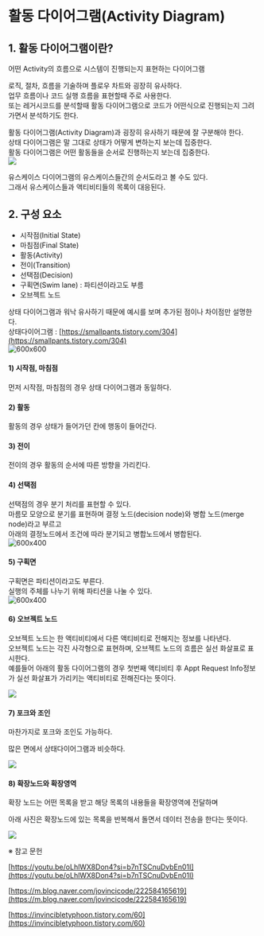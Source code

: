 # 활동 다이어그램(Activity Diagram)

## 1. 활동 다이어그램이란?

어떤 Activity의 흐름으로 시스템이 진행되는지 표현하는 다이어그램  

로직, 절차, 흐름을 기술하며 플로우 차트와 굉장히 유사하다.  
업무 흐름이나 코드 실행 흐름을 표현할때 주로 사용한다.  
또는 레거시코드를 분석할때 활동 다이어그램으로 코드가 어떤식으로 진행되는지 그려가면서 분석하기도 한다.  

활동 다이어그램(Activity Diagram)과 굉장히 유사하기 때문에 잘 구분해야 한다.  
상태 다이어그램은 말 그대로 상태가 어떻게 변하는지 보는데 집중한다.  
활동 다이어그램은 어떤 활동들을 순서로 진행하는지 보는데 집중한다.  
![](https://blog.kakaocdn.net/dn/bQdlOy/btsIzKML1Qo/wowzsooNpLLYIzDyanpeSK/img.png)

유스케이스 다이어그램의 유스케이스들간의 순서도라고 볼 수도 있다.  
그래서 유스케이스들과 액티비티들의 목록이 대응된다.  


## 2. 구성 요소

- 시작점(Initial State)
- 마침점(Final State)
- 활동(Activity)
- 전이(Transition)
- 선택점(Decision)
- 구획면(Swim lane) : 파티션이라고도 부름
- 오브젝트 노드

상태 다이어그램과 워낙 유사하기 때문에 예시를 보며 추가된 점이나 차이점만 설명한다.  
상태다이어그램 : [https://smallpants.tistory.com/304](https://smallpants.tistory.com/304)  
![600x600](https://blog.kakaocdn.net/dn/c0Zp1Q/btsIwRHj3vi/ZyZzrFqTMXo890Uwkyj4dk/img.png)

#### 1) 시작점, 마침점
먼저 시작점, 마침점의 경우 상태 다이어그램과 동일하다.  

#### 2) 활동
활동의 경우 상태가 들어가던 칸에 행동이 들어간다.  

#### 3) 전이
전이의 경우 활동의 순서에 따른 방향을 가리킨다.  

#### 4) 선택점
선택점의 경우 분기 처리를 표현할 수 있다.  
마름모 모양으로 분기를 표현하며 결정 노드(decision node)와 병합 노드(merge node)라고 부르고  
아래의 결정노드에서 조건에 따라 분기되고 병합노드에서 병합된다.  
![600x400](https://blog.kakaocdn.net/dn/H2pZp/btsIyZ4YeLp/yuTcxXD9s3oFa7O1A38L6K/img.png)

#### 5) 구획면
구획면은 파티션이라고도 부른다.  
실행의 주체를 나누기 위해 파티션을 나눌 수 있다.  
![600x400](https://blog.kakaocdn.net/dn/CUQtn/btsIzWzEpc2/RMdY96KYrmUoBcPxHelw90/img.png)

#### 6) 오브젝트 노드
오브젝트 노드는 한 액티비티에서 다른 액티비티로 전해지는 정보를 나타낸다.  
오브젝트 노드는 각진 사각형으로 표현하며, 오브젝트 노드의 흐름은 실선 화살표로 표시한다.  
예를들어 아래의 활동 다이어그램의 경우 첫번째 액티비티 후 Appt Request Info정보가 실선 화살표가 가리키는 액티비티로 전해진다는 뜻이다.  

![](https://blog.kakaocdn.net/dn/bIqu6A/btsIxdDncbe/u2OnwegBxrlW1y1p6SIBw1/img.png)

#### 7) 포크와 조인

마찬가지로 포크와 조인도 가능하다.

많은 면에서 상태다이어그램과 비슷하다.

![](https://blog.kakaocdn.net/dn/bC6f0G/btsIzb48Zyy/CTEmT5KUdAwTFE4sU1MOV0/img.png)

#### 8) 확장노드와 확장영역

확장 노드는 어떤 목록을 받고 해당 목록의 내용들을 확장영역에 전달하며

아래 사진은 확장노드에 있는 목록을 반복해서 돌면서 데이터 전송을 한다는 뜻이다.

![](https://blog.kakaocdn.net/dn/z1nKl/btsIxdi5xtz/z3RY12Vlxt49HoCFNWT400/img.png)

※ 참고 문헌

[https://youtu.be/oLhlWX8Don4?si=b7nTSCnuDvbEn01I](https://youtu.be/oLhlWX8Don4?si=b7nTSCnuDvbEn01I)

[https://m.blog.naver.com/jovincicode/222584165619](https://m.blog.naver.com/jovincicode/222584165619)

[https://invincibletyphoon.tistory.com/60](https://invincibletyphoon.tistory.com/60)